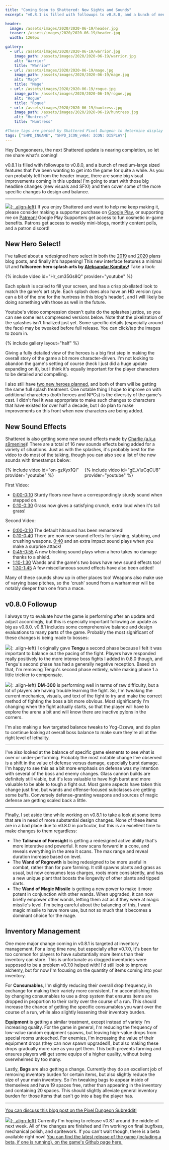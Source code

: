 ```yaml
---
title: "Coming Soon to Shattered: New Sights and Sounds"
excerpt: "v0.8.1 is filled with followups to v0.8.0, and a bunch of medium-large sized features that I've been wanting to get into the game for quite a while. There are some big visual improvements coming in this update!"

header:
  image: /assets/images/2020/2020-06-19/header.jpg
  teaser: /assets/images/2020/2020-06-19/header.jpg
  width: 1260px

gallery:
  - url: /assets/images/2020/2020-06-19/warrior.jpg
    image_path: /assets/images/2020/2020-06-19/warrior.jpg
    alt: "Warrior"
    title: "Warrior"
  - url: /assets/images/2020/2020-06-19/mage.jpg
    image_path: /assets/images/2020/2020-06-19/mage.jpg
    alt: "Mage"
    title: "Mage"
  - url: /assets/images/2020/2020-06-19/rogue.jpg
    image_path: /assets/images/2020/2020-06-19/rogue.jpg
    alt: "Rogue"
    title: "Rogue"
  - url: /assets/images/2020/2020-06-19/huntress.jpg
    image_path: /assets/images/2020/2020-06-19/huntress.jpg
    alt: "Huntress"
    title: "Huntress"

#These tags are parsed by Shattered Pixel Dungeon to determine display in its news feed
tags: ["SHPD_INGAME", "SHPD_ICON_v464: ICON: DISPLAY"]
---
```


Hey Dungeoneers, the next Shattered update is nearing completion, so let me share what's coming!

v0.8.1 is filled with followups to v0.8.0, and a bunch of medium-large sized features that I've been wanting to get into the game for quite a while. As you can probably tell from the header image, there are some big visual improvements coming in this update! I'm going to start with those big headline changes (new visuals and SFX!) and then cover some of the more specific changes to design and balance.

---

[![](/assets/images/patreon-icon.png){: .align-left}](https://www.patreon.com/ShatteredPixel) If you enjoy Shattered and want to help me keep making it, please consider making a supporter purchase on [Google Play](https://play.google.com/store/apps/details?id=com.shatteredpixel.shatteredpixeldungeon), or supporting me on [Patreon!](https://www.patreon.com/ShatteredPixel) Google Play Supporters get access to fun cosmetic in-game benefits. Patrons get access to weekly mini-blogs, monthly content polls, and a patron discord!

## New Hero Select!

I've talked about a redesigned hero select in both the [2019](/blog/shattered-pixel-dungeon-in-2020.html#audio-and-art-improvements) and [2020](/blog/shattered-pixel-dungeon-in-2019.html#hero-splash-art) plans blog posts, and finally it's happening! This new interface features a minimal UI and **fullscreen hero splash arts by [Aleksandar Komitov](https://www.alekskomitov.com/)!** Take a look:

{% include video id="Hr_cm35Gs8Q" provider="youtube" %}

Each splash is scaled to fill your screen, and has a crisp pixellated look to match the game's art style. Each splash does also have an HD version (you can a bit of the one for the huntress in this blog's header), and I will likely be doing something with those as well in the future.

Youtube's video compression doesn't quite do the splashes justice, so you can see some less compressed versions below. Note that the pixelization of the splashes isn't finalized just yet. Some specific details (especially around the face) may be tweaked before full release. You can click/tap the images to zoom in.

{% include gallery layout="half" %}

Giving a fully detailed view of the heroes is a big first step in making the overall story of the game a bit more character-driven. I'm not looking to abandon the game's setting of course (heck I just did a huge update expanding on it), but I think it's equally important for the player characters to be detailed and compelling.

I also still have [two new heroes planned](/blog/shattered-pixel-dungeon-in-2020.html#two-new-classes), and both of them will be getting the same full splash treatment. One notable thing I hope to improve on with additional characters (both heroes and NPCs) is the diversity of the game's cast. I didn't feel it was appropriate to make such changes to characters that have existed for over half a decade, but I do plan to make improvements on this front when new characters are being added.

## New Sound Effects

Shattered is also getting some new sound effects made by [Charlie (a.k.a s9menine)](https://s9menine.itch.io)! There are a total of 16 new sounds effects being added for a variety of situations. Just as with the splashes, it's probably best for the video to do most of the talking, though you can also see a list of the new sounds with timestamps below:

<!-- TODO this should probably be a global CSS property if I use it again -->
<style>
.double-yt-container {
    display:inherit;
}
.double-yt-vid{
    width: 100%;
}
@media (min-width: 37.5em) {
    .double-yt-container {
        display:flex;
    }
    .double-yt-vid{
      width: 50%;
    }
}
</style>
<div class="double-yt-container">
<div class="double-yt-vid">{% include video id="on-gzKyx1QI" provider="youtube" %}</div>
<div class="double-yt-vid">{% include video id="gE_VluCqCU8" provider="youtube" %}</div>
</div>

First Video:
- <u>0:00-0:10</u> Sturdy floors now have a correspondingly sturdy sound when stepped on.
- <u>0:10-0:30</u> Grass now gives a satisfying crunch, extra loud when it's tall grass!

Second Video:
- <u>0:00-0:10</u> The default hitsound has been remastered!
- <u>0:10-0:40</u> There are now new sound effects for slashing, stabbing, and crushing weapons. <u>0:40</u> and an extra impact sound plays when you make a surprise attack!
- <u>0:45-0:55</u> A new blocking sound plays when a hero takes no damage thanks to a shield.
- <u>1:10-1:30</u> Wands and the game's two bows have new sound effects too!
- <u>1:30-1:45</u> A few miscellaneous sound effects have also been added!

Many of these sounds show up in other places too! Weapons also make use of varying base pitches, so the 'crush' sound from a warhammer will be notably deeper than one from a mace.

## v0.8.0 Followup

I always try to evaluate how the game is performing after an update and adjust accordingly, but this is especially important following an update as big as v0.8.0. v0.8.1 includes some comprehensive balance and design evaluations to many parts of the game. Probably the most significant of these changes is being made to bosses:

![](/assets/images/{{page.date|date:'%Y/%Y-%m-%d'}}/tengu.png){: .align-left} I originally gave **Tengu** a second phase because I felt it was important to balance out the pacing of the fight. Players have responded really positively to the more intense boss fights I added in 0.8.0 though, and Tengu's second phase has had a generally negative reception. Based on that, I'm removing Tengu's second phase entirely, while making phase 1 a little trickier to compensate.

![](/assets/images/{{page.date|date:'%Y/%Y-%m-%d'}}/dm-300.png){: .align-left} **DM-300** is performing well in terms of raw difficulty, but a lot of players are having trouble learning the fight. So, I'm tweaking the current mechanics, visuals, and text of the fight to try and make the correct method of fighting the boss a bit more obvious. Most significantly I'm changing when the fight actually starts, so that the player will have to explore the arena a bit and will know there are inactive pylons in the corners.

I'm also making a few targeted balance tweaks to Yog-Dzewa, and do plan to continue looking at overall boss balance to make sure they're all at the right level of lethality.

---

I've also looked at the balance of specific game elements to see what is over or under-performing. Probably the most notable change I've observed is a shift in the value of defense versus damage, especially burst damage. I'm happy to see this as a bit more emphasis on defense was my intention with several of the boss and enemy changes. Glass cannon builds are definitely still viable, but it's less valuable to have high burst and more valuable to be able to tough a fight out. Most game aspects have taken this change just fine, but wands and offense-focused subclasses are getting some buffs. Conversely defense-granting weapons and sources of magic defense are getting scaled back a little.

---

Finally, I set aside time while working on v0.8.1 to take a look at some items that are in need of more substantial design changes. None of these items are in a bad place due to v0.8.0 in particular, but this is an excellent time to make changes to them regardless:

- The **Talisman of Foresight** is getting a redesigned active ability that's more interative and powerful. It now scans forward in a cone, and reveals everything in the area it scans. The max range and reveal duration increase based on level.
- The **Wand of Regrowth** is being redesigned to be more useful in combat, rather than for pure farming. It still spawns plants and grass as usual, but now consumes less charges, roots more consistently, and has a new unique plant that boosts the longevity of other plants and tipped darts.
- The **Wand of Magic Missile** is getting a new power to make it more potent in conjunction with other wands. When upgraded, it can now briefly empower other wands, letting them act as if they were at magic missile's level. I'm being careful about the balancing of this, I want magic missile to have more use, but not so much that it becomes a dominant choice for the mage.

## Inventory Management

One more major change coming in v0.8.1 is targeted at inventory management. For a long time now, but especially after v0.7.0, It's been far too common for players to have substantially more items than their inventory can store. This is unfortunate as clogged inventories were supposed to be a problem v0.7.0 helped with! I'd still look to improve alchemy, but for now I'm focusing on the quantity of items coming into your inventory.

For **Consumables**, I'm slightly reducing their overall drop frequency, in exchange for making their variety more consistent. I'm accomplishing this by changing consumables to use a drop system that ensures items are dropped in proportion to their rarity over the course of a run. This should increase the chance of getting the specific consumables you want over the course of a run, while also slightly lessening their inventory burden.

**Equipment** is getting a similar treatment, except instead of variety I'm increasing quality. For the game in general, I'm reducing the frequency of low-value random equipment spawns, but leaving high-value drops from special rooms untouched. For enemies, I'm increasing the value of their equipment drops (they can now spawn upgraded!), but also making these drops gradually more rare as you get them. This both prevents farming and ensures players will get some equips of a higher quality, without being overwhelmed by too many.

Lastly, **Bags** are also getting a change. Currently they do an excellent job of removing inventory burden for certain items, but also slightly reduce the size of your main inventory. So I'm tweaking bags to appear inside of themselves and have 19 spaces free, rather than appearing in the inventory and containing 20 spaces. This should slightly alleviate general inventory burden for those items that can't go into a bag the player has.

---

[You can discuss this blog post on the Pixel Dungeon Subreddit!](https://www.reddit.com/r/PixelDungeon/comments/hc4y05/)

[![](/assets/images/SHPD-icon.png){: .align-left}](https://github.com/00-Evan/shattered-pixel-dungeon/releases/) Currently I'm hoping to release v0.8.1 around the middle of next week. All of the changes are finished and I'm working on final bugfixes, mechanical polish, and spritework. If you can't wait though, there is a beta available right now! [You can find the latest release of the game (including a beta, if one is running), on the game's Github page here.](https://github.com/00-Evan/shattered-pixel-dungeon/releases/)